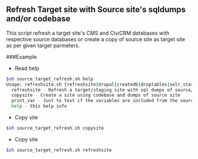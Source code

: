 ## Refresh Target site with Source site's sqldumps and/or codebase

This script refresh a target site's CMS and CiviCRM databases with respective source databases or create a copy of source site as target site as per given target parmeters.

###Example

- Read help
```sh
$sh source_target_refresh.sh help
Usage: refreshsite.sh {refreshsite|drupal|createdb|droptables|solr_start|solr_stop|help}
  refreshsite - Refresh a target/staging site with sql dumps of source/production site
  copysite - Create a site using codebase and dumps of source site
  print_var - Just to test if the variables are included from the source file
  help - this help info

```

- Copy site
```sh
$sh source_target_refresh.sh copysite
```

- Copy site
```sh
$sh source_target_refresh.sh refreshsite
```
